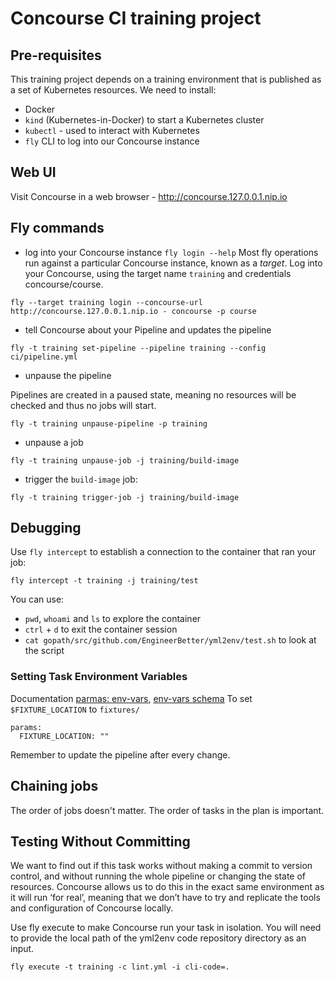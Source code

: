 # Concourse CI training project

## Pre-requisites

This training project depends on a training environment that is published as a set of Kubernetes resources.
We need to install:
- Docker
- `kind` (Kubernetes-in-Docker) to start a Kubernetes cluster
- `kubectl` - used to interact with Kubernetes
- `fly` CLI to log into our Concourse instance

## Web UI

Visit Concourse in a web browser - http://concourse.127.0.0.1.nip.io

## Fly commands

- log into your Concourse instance `fly login --help`
Most fly operations run against a particular Concourse instance, known as a *target*. Log into your Concourse, using the target name `training` and credentials concourse/course.

```
fly --target training login --concourse-url http://concourse.127.0.0.1.nip.io - concourse -p course
```

- tell Concourse about your Pipeline and updates the pipeline

```
fly -t training set-pipeline --pipeline training --config ci/pipeline.yml

```

- unpause the pipeline

Pipelines are created in a paused state, meaning no resources will be checked and thus no jobs will start.
```
fly -t training unpause-pipeline -p training
```

- unpause a job

```
fly -t training unpause-job -j training/build-image
```

- trigger the `build-image` job:

```
fly -t training trigger-job -j training/build-image
```

## Debugging

Use `fly intercept` to establish a connection to the container that ran your job:
```
fly intercept -t training -j training/test
```
You can use:
- `pwd`, `whoami` and `ls` to explore the container
- `ctrl` + `d` to exit the container session
- `cat gopath/src/github.com/EngineerBetter/yml2env/test.sh` to look at the script

### Setting Task Environment Variables

Documentation [parmas: env-vars](https://concourse-ci.org/tasks.html#schema.task.params), [env-vars schema](https://concourse-ci.org/config-basics.html#schema.env-vars)
To set `$FIXTURE_LOCATION` to `fixtures/`
```
params:
  FIXTURE_LOCATION: ""
```
Remember to update the pipeline after every change.

## Chaining jobs

The order of jobs doesn't matter.
The order of tasks in the plan is important.

## Testing Without Committing

We want to find out if this task works without making a commit to version control, and without running the whole pipeline or changing the state of resources. Concourse allows us to do this in the exact same environment as it will run ‘for real’, meaning that we don’t have to try and replicate the tools and configuration of Concourse locally.

Use fly execute to make Concourse run your task in isolation. You will need to provide the local path of the yml2env code repository directory as an input.

```
fly execute -t training -c lint.yml -i cli-code=.
```

